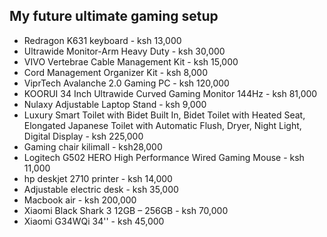 ## My future ultimate gaming setup


- Redragon K631 keyboard - ksh 13,000
- Ultrawide Monitor-Arm Heavy Duty - ksh 30,000
- VIVO Vertebrae Cable Management Kit - ksh 15,000
- Cord Management Organizer Kit - ksh 8,000
- ViprTech Avalanche 2.0 Gaming PC - ksh 120,000
- KOORUI 34 Inch Ultrawide Curved Gaming Monitor 144Hz - ksh 81,000
- Nulaxy Adjustable Laptop Stand - ksh 9,000
- Luxury Smart Toilet with Bidet Built In, Bidet Toilet with Heated Seat, Elongated Japanese Toilet with Automatic Flush, Dryer, Night Light, Digital Display - ksh 225,000
- Gaming chair kilimall - ksh28,000
- Logitech G502 HERO High Performance Wired Gaming Mouse - ksh 11,000
- hp deskjet 2710 printer - ksh 14,000
- Adjustable electric desk - ksh 35,000
- Macbook air - ksh 200,000
- Xiaomi Black Shark 3 12GB – 256GB - ksh 70,000
- Xiaomi G34WQi 34'' - ksh 45,000
